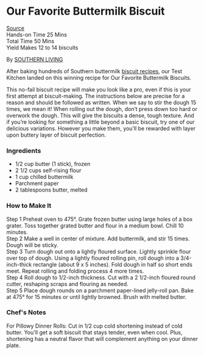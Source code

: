 
# Our Favorite Buttermilk Biscuit
[Source](https://www.southernliving.com/recipes/buttermilk-biscuits)  
Hands-on Time
25 Mins  
Total Time
50 Mins  
Yield
Makes 12 to 14 biscuits  

By  [SOUTHERN LIVING](https://www.southernliving.com/authors/southern_living)

After baking hundreds of Southern buttermilk  [biscuit recipes](https://www.southernliving.com/bread/biscuits/how-to-make-buttermilk-biscuits-recipe-video), our Test Kitchen landed on this winning recipe for Our Favorite Buttermilk Biscuits.

This no-fail biscuit recipe will make you look like a pro, even if this is your first attempt at biscuit-making. The instructions below are precise for a reason and should be followed as written. When we say to stir the dough 15 times, we mean it! When rolling out the dough, don’t press down too hard or overwork the dough. This will give the biscuits a dense, tough texture. And if you’re looking for something a little beyond a basic biscuit, try one of our delicious variations. However you make them, you’ll be rewarded with layer upon buttery layer of biscuit perfection.

### Ingredients

-   1/2 cup butter (1 stick), frozen
-   2 1/2 cups self-rising flour
-   1 cup chilled buttermilk
-   Parchment paper
-   2 tablespoons butter, melted


### How to Make It
Step 1
Preheat oven to 475°. Grate frozen butter using large holes of a box grater. Toss together grated butter and flour in a medium bowl. Chill 10 minutes.  
Step 2
Make a well in center of mixture. Add buttermilk, and stir 15 times. Dough will be sticky.  
Step 3
Turn dough out onto a lightly floured surface. Lightly sprinkle flour over top of dough. Using a lightly floured rolling pin, roll dough into a 3/4-inch-thick rectangle (about 9 x 5 inches). Fold dough in half so short ends meet. Repeat rolling and folding process 4 more times.  
Step 4
Roll dough to 1/2-inch thickness. Cut with a 2 1/2-inch floured round cutter, reshaping scraps and flouring as needed.  
Step 5
Place dough rounds on a parchment paper-lined jelly-roll pan. Bake at 475° for 15 minutes or until lightly browned. Brush with melted butter.  

### Chef's Notes

For Pillowy Dinner Rolls: Cut in 1/2 cup cold shortening instead of cold butter. You'll get a soft biscuit that stays tender, even when cool. Plus, shortening has a neutral flavor that will complement anything on your dinner plate.
